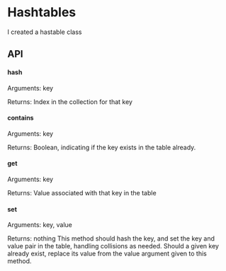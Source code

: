 ﻿# Hashtables

I created a hastable class


## API

#### hash

Arguments: key

Returns: Index in the collection for that key


#### contains

Arguments: key

Returns: Boolean, indicating if the key exists in the table already.



#### get

Arguments: key

Returns: Value associated with that key in the table


#### set

Arguments: key, value

Returns: nothing
This method should hash the key, and set the key and value pair in the table, handling collisions as needed.
Should a given key already exist, replace its value from the value argument given to this method.